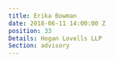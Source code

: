 ```yaml
---
title: Erika Bowman
date: 2018-06-11 14:00:00 Z
position: 33
Details: Hogan Lovells LLP
Section: advisory
---
```


